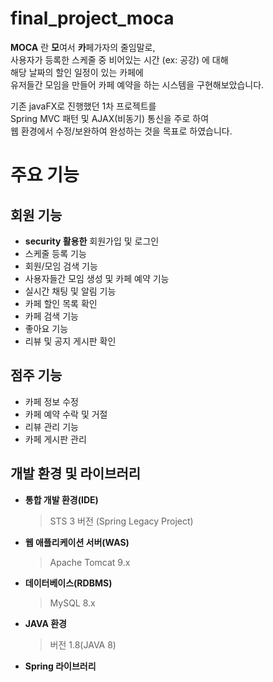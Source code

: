 #  final_project_moca
**MOCA** 란
**모**여서 **카**페가자의 줄임말로, <br/>
사용자가 등록한 스케줄 중 비어있는 시간 (ex: 공강) 에 대해 <br/>해당 날짜의 할인 일정이 있는 카페에<br/>
유저들간 모임을 만들어 카페 예약을 하는 시스템을 구현해보았습니다.

기존 javaFX로 진행했던 1차 프로젝트를<br/>
Spring MVC 패턴 및 AJAX(비동기) 통신을 주로 하여<br/> 웹 환경에서 수정/보완하여 완성하는 것을 목표로 하였습니다.


# 주요 기능

## 회원 기능

 - **security 활용한** 회원가입 및 로그인
 -  스케줄 등록 기능
 - 회원/모임 검색 기능
 - 사용자들간 모임 생성 및 카페 예약 기능
 - 실시간 채팅 및 알림 기능
 - 카페 할인 목록 확인
 - 카페 검색 기능
 - 좋아요 기능
 - 리뷰 및 공지 게시판 확인

## 점주 기능

- 카페 정보 수정 
- 카페 예약 수락 및 거절
- 리뷰 관리 기능
- 카페 게시판 관리


## 개발 환경 및 라이브러리 

- **통합 개발 환경(IDE)**
	> STS 3 버전 (Spring Legacy Project)
- **웹 애플리케이션 서버(WAS)**
	> Apache Tomcat 9.x
- **데이터베이스(RDBMS)**
	> MySQL 8.x
- **JAVA 환경**
	> 버전 1.8(JAVA 8)
- **Spring  라이브러리**
	> 
